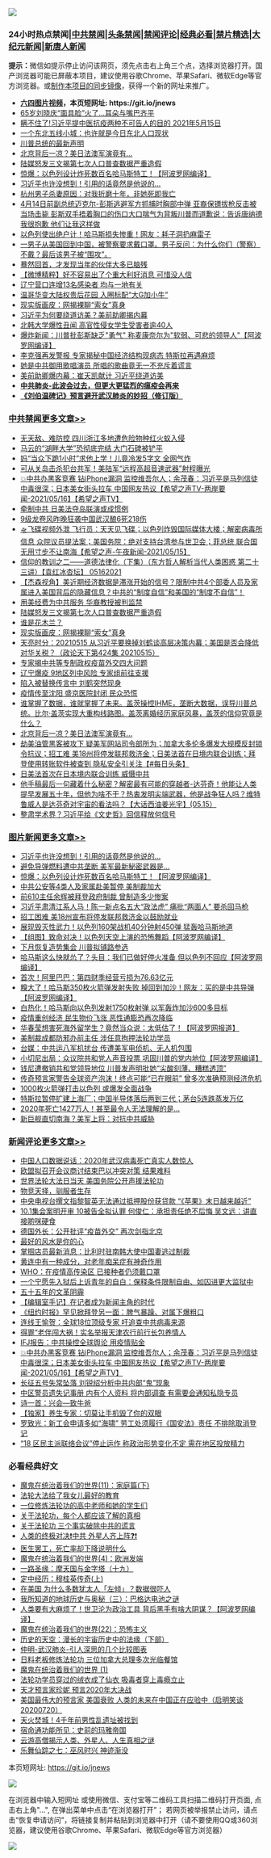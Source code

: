 ![](https://raw.githubusercontent.com/fqnews/bnews/master/64photo/fqnews-qr.jpg)

<div id="tt">
<h3>24小时热点禁闻|<a href="#%E4%B8%AD%E5%85%B1%E7%A6%81%E9%97%BB%E6%9B%B4%E5%A4%9A%E6%96%87%E7%AB%A0">中共禁闻</a>|<a href="#%E5%9B%BE%E7%89%87%E6%96%B0%E9%97%BB%E6%9B%B4%E5%A4%9A%E6%96%87%E7%AB%A0">头条禁闻</a>|<a href="#%E6%96%B0%E9%97%BB%E8%AF%84%E8%AE%BA%E6%9B%B4%E5%A4%9A%E6%96%87%E7%AB%A0">禁闻评论|<a href="#%E5%BF%85%E7%9C%8B%E7%BB%8F%E5%85%B8%E5%A5%BD%E6%96%87">经典必看|<a href="/video.md#%E7%A6%81%E7%89%87%E7%B2%BE%E9%80%89">禁片精选</a>|<a href="https://github.com/fqnews/djy/blob/master/gb/nf1351518.md#1">大纪元新闻</a>|<a href="https://github.com/fqnews/ntdtv/blob/master/gb/prog204.md#1">新唐人新闻</a></h3>
<div><b>提示：</b>微信如提示停止访问该网页，须先点击右上角三个点，选择浏览器打开。国产浏览器可能已屏蔽本项目，建议使用谷歌Chrome、苹果Safari、微软Edge等官方浏览器。或<a href="https://github.com/fqnews/bnews/blob/master/%E5%88%B6%E4%BD%9Cgit%E7%A6%81%E9%97%BB%E9%95%9C%E5%83%8F.md">制作本项目的同步镜像</a>，获得一个新的网址来推广。</div>
<ul>
<li><b><a href="http://d1.bdrive.tk/64.mp4" target="_blank">六四图片视频</a>，本页短网址: https://git.io/jnews</b></li>
<li><a href="/yule/20210516/1547307.md">65岁刘晓庆“面具脸”火了…耳朵与嘴巴齐平</a></li>
<li><a href="/bannedvideo/20210516/1547288.md">瞒不住了!习近平提中医抗疫两种不可告人的目的 2021年5月15日</a></li>
<li><a href="/cnnews/20210516/1547297.md">一个东北五线小城：也许就是今日东北人口现状</a></li>
<li><a href="/bannedvideo/20210516/1547284.md">川普总统的最新声明</a></li>
<li><a href="/cbnews/20210516/1547330.md">北京背后一凉？美日法澳军演竟有…</a></li>
<li><a href="/cbnews/20210516/1547422.md">陆媒怒发三文揭第七次人口普查数据严重造假</a></li>
<li><a href="/topimagenews/20210516/1547448.md">惊爆：以色列设计炸死数百名哈马斯特工！【阿波罗网编译】</a></li>
<li><a href="/topimagenews/20210516/1547584.md">习近平也许没想到！引用的话竟然是他说的…</a></li>
<li><a href="/cnnews/20210516/1547406.md">杭州男子杀妻原因：对我折磨十年，非她死即我亡</a></li>
<li><a href="/bannedvideo/20210516/1547554.md">4月14日前副总统迈克尔-彭斯逃避军方抓捕时胸部中弹 亚裔保镖拔枪反击被当场击毙 彭斯双手捂着胸口的伤口大口喘气为背叛川普而道歉说：告诉唐纳德我很抱歉 他们让我这样做</a></li>
<li><a href="/worldnews/20210516/1547459.md">以色列使出绝户计！哈马斯损失惨重！网友：耗子洞扔麻雷子</a></li>
<li><a href="/bannedvideo/20210516/1547632.md">一男子从美国回到中国，被警察要求戴口罩。男子反问：为什么你们（警察）不戴？最后该男子被“围攻”。</a></li>
<li><a href="/cnnews/20210516/1547304.md">蓦然回首，才发现当年的伙伴大多已脑残</a></li>
<li><a href="/comments/20210516/1547469.md">【微博精粹】好不容易出了个重大利好消息 可惜没人信</a></li>
<li><a href="/cbnews/20210516/1547294.md">辽宁营口连增13名感染者 均与一地有关</a></li>
<li><a href="/cnnews/20210516/1547342.md">温哥华变大陆权贵后花园 入圈标配“大G加小牛”</a></li>
<li><a href="/cbnews/20210516/1547384.md">现实版画皮：网揭裸聊“索女”真身</a></li>
<li><a href="/cnnews/20210516/1547510.md">习近平为何要绕道访美？美前助卿揭内幕</a></li>
<li><a href="/cnnews/20210516/1547343.md">北韩大学爆性丑闻 高官性侵女学生受害者逾40人</a></li>
<li><a href="/cnnews/20210516/1547591.md">爆炸新闻：川普批彭斯缺乏"勇气" 称麦康奈尔为"软弱、可悲的领导人"【阿波罗网编译】</a></li>
<li><a href="/cnnews/20210516/1547541.md">李克强再发警报 专家揭秘中国经济结构现病态 特斯拉再遇麻烦</a></li>
<li><a href="/lifebaike/20210516/1547537.md">她是中共御用歌唱演员 所唱的歌曲竟无一不充斥着谎言</a></li>
<li><a href="/comments/20210516/1547562.md">美前助卿爆内幕：崔天凯献计 习近平绕道访美</a></li>
<li><b><a href="/comments/20200211/1275071.md" target="_blank">中共肺炎-此波会过去，但更大更猛烈的瘟疫会再来</a></b></li>
<li><b><a href="/comments/20200207/1272816.md" target="_blank">《刘伯温碑记》预言避开武汉肺炎的妙招（修订版）</a></b></li>
</ul>
</div>

<div class="catlist">
<h3><a href="/cbnews/" target="_blank">中共禁闻</a><span><a href="/cbnews/" target="_blank" rel="nofollow">更多文章>></a></span></h3>
<ul>
<li><a href="/cbnews/20210517/1547803.md" target="_blank">无天敌、难防控 四川浙江多地遭危险物种红火蚁入侵</a></li>
<li><a href="/cbnews/20210517/1547802.md" target="_blank">马云的“湖畔大学”恐彻底完结 大门石碑被铲平</a></li>
<li><a href="/cbnews/20210517/1547801.md" target="_blank">妈“当众下跪1小时”求他上学！儿竟冷发5字文 全网气炸</a></li>
<li><a href="/cbnews/20210517/1547755.md" target="_blank">可从关岛击杀犯台共军！美陆军“远程高超音速武器”射程曝光</a></li>
<li><a href="/comments/20210516/1547713.md" target="_blank">💥中共办黑客竞赛 钻iPhone漏洞 监控维吾尔人；余茂春：习近平是马列信徒 中毒很深；日本美女街头拉车 中国网友热议【希望之声TV-两岸要闻-2021/05/16】【希望之声TV】</a></li>
<li><a href="/cbnews/20210516/1547535.md" target="_blank">牵制中共 日美法夺岛联演或成惯例</a></li>
<li><a href="/cbnews/20210516/1547534.md" target="_blank">9级龙卷风昨晚狂袭中国武汉酿6死218伤</a></li>
<li><a href="/comments/20210516/1547481.md" target="_blank">🛸飞碟视频外泄 飞行员：天天见飞碟；以色列炸毁国际媒体大楼；解密病毒所信息 众院议员提法案；美国务院：绝对支持台湾参与世卫会；菲总统 联合国无用寸步不让南海【希望之声-午夜新闻-2021/05/15】</a></li>
<li><a href="/comments/20210516/1547468.md" target="_blank">信仰的教训之二——道德法律化（下集）（东方哲人解析当代人类困惑  第二十三讲）【袁红冰杏坛】 05162021</a></li>
<li><a href="/comments/20210516/1547455.md" target="_blank">【杰森视角】美近期经济数据是滞涨开始的信号？限制中共4个部委人员及家属进入美国背后的隐藏信息？中共的“制度自信”和美国的“制度不自信”！</a></li>
<li><a href="/cbnews/20210516/1547423.md" target="_blank">用美经费为中共服务 华裔教授被判监禁</a></li>
<li><a href="/cbnews/20210516/1547422.md" target="_blank">陆媒怒发三文揭第七次人口普查数据严重造假</a></li>
<li><a href="/comments/20210516/1547412.md" target="_blank">谁是花木兰？</a></li>
<li><a href="/cbnews/20210516/1547384.md" target="_blank">现实版画皮：网揭裸聊“索女”真身</a></li>
<li><a href="/cbnews/20210516/1547382.md" target="_blank">天亮时分：20210515 从习近平要换掉刘鹤谈高层决策内幕；美国是否会降低对华关税？（政论天下第424集 20210515）</a></li>
<li><a href="/cbnews/20210516/1547357.md" target="_blank">专家揭中共等专制政权疫苗外交四大问题</a></li>
<li><a href="/cbnews/20210516/1547356.md" target="_blank">辽宁爆疫 9地区列中风险 专家组前往支援</a></li>
<li><a href="/cbnews/20210516/1547355.md" target="_blank">陷入被替换传言中 刘鹤突然现身</a></li>
<li><a href="/cbnews/20210516/1547354.md" target="_blank">疫情传至沈阳 盛京医院封闭 民众恐慌</a></li>
<li><a href="/comments/20210516/1547344.md" target="_blank">谁掌握了数据，谁就掌握了未来。盖茨操控IHME，垄断大数据，误导川普总统。比尔·盖茨实现大重构线路图。盖茨离婚经历家庭风暴，盖茨的信仰究竟是什么？</a></li>
<li><a href="/cbnews/20210516/1547330.md" target="_blank">北京背后一凉？美日法澳军演竟有…</a></li>
<li><a href="/comments/20210516/1547329.md" target="_blank">劫美油管黑客被攻下 疑美军网站司令部所为；加拿大多伦多爆发大规模反封锁令抗议；招工难 美18州将停发联邦救济金；日美法首在日境内联合训练；拜登使用转账软件被查到 隐私安全引关注【#每日头条】</a></li>
<li><a href="/cbnews/20210516/1547313.md" target="_blank">日美法首次在日本境内联合训练 威慑中共</a></li>
<li><a href="/comments/20210516/1547309.md" target="_blank">他手稿最后一句藏着什么秘密？解密最有可能的穿越者-达芬奇！他能让人类提早发展五十年，但他为啥不干？热衷发明尖端武器，他是战争狂人吗？维特鲁威人是达芬奇对宇宙的看法吗？【大话西油姜光宇】(05.15）</a></li>
<li><a href="/cbnews/20210516/1547295.md" target="_blank">整肃学术界？习近平给《文史哲》回信释放何信号</a></li>

</ul>
</div>
<div class="catlist">
<h3><a href="/topimagenews/" target="_blank">图片新闻</a><span><a href="/topimagenews/" target="_blank" rel="nofollow">更多文章>></a></span></h3>
<ul>
<li><a href="/topimagenews/20210516/1547584.md" target="_blank">习近平也许没想到！引用的话竟然是他说的…</a></li>
<li><a href="/topimagenews/20210516/1547479.md" target="_blank">避免导弹燃料遭中共垄断 美军最新秘密武器是&#8230;</a></li>
<li><a href="/topimagenews/20210516/1547448.md" target="_blank">惊爆：以色列设计炸死数百名哈马斯特工！【阿波罗网编译】</a></li>
<li><a href="/topimagenews/20210515/1547137.md" target="_blank">中共公安等4类人及家属赴美暂停 美制裁加大</a></li>
<li><a href="/topimagenews/20210515/1547118.md" target="_blank">前610主任余辉被拜登政府制裁 曾制造多少惨案</a></li>
<li><a href="/topimagenews/20210515/1546995.md" target="_blank">习近平肃清江系人马！陈一新点名五大“政法虎” 痛批“两面人” 要杀回马枪</a></li>
<li><a href="/topimagenews/20210515/1546970.md" target="_blank">招工困难 美18州宣布将停发联邦救济金以鼓励就业</a></li>
<li><a href="/topimagenews/20210515/1546892.md" target="_blank">展现毁灭性武力！以色列160架战机40分钟射450弹 猛轰哈马斯地道</a></li>
<li><a href="/topimagenews/20210515/1546891.md" target="_blank">【组图】致命对决！以色列天空上演的恐怖舞蹈【阿波罗网编译】</a></li>
<li><a href="/topimagenews/20210515/1546872.md" target="_blank">下月恢复造势集会 川普拟铺路参选</a></li>
<li><a href="/topimagenews/20210515/1546849.md" target="_blank">哈马斯这么快就怂了？头目：我们已做好停火准备 但以色列不回应【阿波罗网编译】</a></li>
<li><a href="/topimagenews/20210514/1546230.md" target="_blank">首次！阿里巴巴：第四财季经营亏损为76.63亿元</a></li>
<li><a href="/topimagenews/20210514/1546206.md" target="_blank">糗大了！哈马斯350枚火箭弹发射失败 掉回到加沙！网友：买的是中共导弹【阿波罗网编译】</a></li>
<li><a href="/topimagenews/20210514/1546187.md" target="_blank">白热化！哈马斯向以色列发射1750枚射弹 以军轰炸加沙600多目标</a></li>
<li><a href="/topimagenews/20210514/1545990.md" target="_blank">疫情重创经济 民生物价飞涨 恶性通膨恐再次降临</a></li>
<li><a href="/topimagenews/20210513/1545571.md" target="_blank">华春莹想害死海外留学生？竟然当众说：太低估了！【阿波罗网报道】</a></li>
<li><a href="/topimagenews/20210513/1545504.md" target="_blank">美制裁成都防邪办前主任 涉任意拘押法轮功学员</a></li>
<li><a href="/topimagenews/20210513/1545462.md" target="_blank">台媒：中共运八军机扰台 传遭美军电侦机、无人机包围</a></li>
<li><a href="/topimagenews/20210513/1545194.md" target="_blank">小切尼出局：众议院共和党人声音投票 巩固川普的党内地位【阿波罗网编译】</a></li>
<li><a href="/topimagenews/20210513/1545184.md" target="_blank">钱尼遭撤销共和党领导地位 川普发声明批她“尖酸刻薄、糟糕透顶”</a></li>
<li><a href="/topimagenews/20210512/1545129.md" target="_blank">传奇预言家警告全球资产泡沫！终点可能“已在眼前” 曾多次准确预测经济危机</a></li>
<li><a href="/topimagenews/20210512/1545100.md" target="_blank">1000枚火箭弹打击以色列 或爆发全面战争</a></li>
<li><a href="/topimagenews/20210512/1544992.md" target="_blank">特斯拉暂停扩建上海厂；中国半导体落后两到三代；茅台5连跌蒸发万亿</a></li>
<li><a href="/topimagenews/20210512/1544931.md" target="_blank">2020年死亡1427万人！甚至最令人无法理解的是&#8230;</a></li>
<li><a href="/topimagenews/20210512/1544826.md" target="_blank">新巨舰直切南海？美军上将：对抗中共威胁</a></li>

</ul>
</div>
<div class="catlist">
<h3><a href="/comments/" target="_blank">新闻评论</a><span><a href="/comments/" target="_blank" rel="nofollow">更多文章>></a></span></h3>
<ul>
<li><a href="/comments/20210517/1547797.md" target="_blank">中国人口数据说话：2020年武汉病毒死亡真实人数惊人</a></li>
<li><a href="/comments/20210517/1547794.md" target="_blank">欧盟拟召开会议商讨结束巴以冲突对策 结果难料</a></li>
<li><a href="/comments/20210517/1547786.md" target="_blank">世界法轮大法日当天 美国务院公开声援法轮功</a></li>
<li><a href="/comments/20210517/1547772.md" target="_blank">物竞天择，驯服者生存</a></li>
<li><a href="/comments/20210517/1547771.md" target="_blank">中央电视台撰文指黎智英无法通过抵押股份获贷款 “《苹果》末日越来越近”</a></li>
<li><a href="/comments/20210517/1547770.md" target="_blank">10.1集会案明开审 10被告全拟认罪 何俊仁：承担责任绝不后悔 吴文远：讲直接啲咪硬食</a></li>
<li><a href="/comments/20210517/1547769.md" target="_blank">德国外长：公开批评“疫苗外交” 再次剑指北京</a></li>
<li><a href="/comments/20210517/1547762.md" target="_blank">最好的风水是你的心</a></li>
<li><a href="/comments/20210517/1547761.md" target="_blank">掌掴店员最新消息：比利时驻南韩大使中国妻逃过制裁</a></li>
<li><a href="/comments/20210517/1547753.md" target="_blank">黄连中有一种成分，对老年痴呆症有神奇作用</a></li>
<li><a href="/comments/20210517/1547752.md" target="_blank">WHO：在疫情高传染区 已接种者仍须戴口罩</a></li>
<li><a href="/comments/20210517/1547749.md" target="_blank">一个宁愿先入狱后上诉青年的自白：保释条件限制自由、如囚进更大监狱中</a></li>
<li><a href="/comments/20210517/1547748.md" target="_blank">五十五年的文革阴霾</a></li>
<li><a href="/comments/20210517/1547747.md" target="_blank">【编辑室手记】在记者成为新闻主角的时代</a></li>
<li><a href="/comments/20210517/1547746.md" target="_blank">《纽约时报》罕见掀拜登另一面：脾气暴躁、对属下爆粗口</a></li>
<li><a href="/comments/20210516/1547727.md" target="_blank">连线王愉贺：全球18位顶级专家 吁追查中共病毒来源</a></li>
<li><a href="/comments/20210516/1547726.md" target="_blank">得罪“老伴闯大祸！实名举报天津农行前行长包养情人</a></li>
<li><a href="/comments/20210516/1547724.md" target="_blank">IFJ报告：中共操控全球舆论 用疫情贴金</a></li>
<li><a href="/comments/20210516/1547713.md" target="_blank">💥中共办黑客竞赛 钻iPhone漏洞 监控维吾尔人；余茂春：习近平是马列信徒 中毒很深；日本美女街头拉车 中国网友热议【希望之声TV-两岸要闻-2021/05/16】【希望之声TV】</a></li>
<li><a href="/comments/20210516/1547696.md" target="_blank">长征五号失常坠落 刘锐绍分析中共内部“鬼”现象</a></li>
<li><a href="/comments/20210516/1547691.md" target="_blank">中区警员遗失记事册 内有个人资料 将内部调查 有需要会通知私隐专员</a></li>
<li><a href="/comments/20210516/1547690.md" target="_blank">诗一首：兴会—致牛爸</a></li>
<li><a href="/comments/20210516/1547674.md" target="_blank">【独家】养生专家：切莫让手机毁了你的双眼</a></li>
<li><a href="/comments/20210516/1547664.md" target="_blank">罗致光：新工会申请多如“海啸” 劳工处须履行《国安法》责任 不排除取消登记</a></li>
<li><a href="/comments/20210516/1547663.md" target="_blank">“18 区民主派联络会议”停止运作 称政治形势变化不定 需在地区投放精力</a></li>

</ul>
</div>

<div class="catlist">
<h3>必看经典好文</h3>
<ul>
<li><a href="/topimagenews/20180530/950691.md" target="_blank">魔鬼在统治着我们的世界(11)：家庭篇(下)</a></li>
<li><a href="/cbnews/20200516/1329218.md" target="_blank">法轮大法给了我女儿最好的教育</a></li>
<li><a href="/cbnews/20200702/1354550.md" target="_blank">一位修炼法轮功的高中老师和她的学生们</a></li>
<li><a href="/topimagenews/20161125/619230.md" target="_blank">关于法轮功，每个人都应该了解的真相</a></li>
<li><a href="/cbnews/20200703/1354907.md" target="_blank">关于法轮功 三个事实破除中共的谎言</a></li>
<li><a href="/cbnews/20210119/1470579.md" target="_blank">人类的终极对决❗中共 外星人齐上阵❓❗</a></li>
<li><a href="/sohnews/20150904/445868.md" target="_blank">医生罢工，死亡率却下降说明什么</a></li>
<li><a href="/topimagenews/20180522/946266.md" target="_blank">魔鬼在统治着我们的世界(4)：欧洲发端</a></li>
<li><a href="/topimagenews/20180327/919935.md" target="_blank">一路圣缘：摩天国与金字塔（十九）</a></li>
<li><a href="/tculture/xiulian/20151104/467495.md" target="_blank">定中经历：穆桂英传奇(上)</a></li>
<li><a href="/comments/20200427/1319933.md" target="_blank">在美国 为什么多数犹太人「左倾」？数据很吓人</a></li>
<li><a href="/tculture/xiulian/20170726/797589.md" target="_blank">我所知道的地球历史与奥秘（三）：巴格达电池之谜</a></li>
<li><a href="/cnnews/20201226/1455352.md" target="_blank">人类要有大麻烦了！世卫沦为政治工具 背后黑手有啥大阴谋？【阿波罗网编译】</a></li>
<li><a href="/comments/20180804/981524.md" target="_blank">魔鬼在统治着我们的世界(22)：恐怖主义</a></li>
<li><a href="/tculture/20121025/73066.md" target="_blank">历史的天空：漫长的宇宙历史中的法缘（下部）</a></li>
<li><a href="/comments/20200620/1347687.md" target="_blank">仲明-武汉肺炎-引人深思的几个比较图表</a></li>
<li><a href="/comments/20200531/1337359.md" target="_blank">日料老板修炼法轮功 三位加拿大总理多次光临餐馆</a></li>
<li><a href="/topimagenews/20180519/944624.md" target="_blank">魔鬼在统治着我们的世界 (1)</a></li>
<li><a href="/comments/20210317/1506773.md" target="_blank">法轮功学员穿过的绒衣成了仙衣 吸毒者穿上毒瘾立止</a></li>
<li><a href="/topimagenews/20200513/1327828.md" target="_blank">天才预言家珍妮 预言2020年大决战</a></li>
<li><a href="/bannedvideo/20210227/1495046.md" target="_blank">美国最伟大的预言家 美国衰败 人类的未来在中国正在应验中（启明笑谈20200720）</a></li>
<li><a href="/ccpdope/20181219/1049286.md" target="_blank">天火焚城！4千年前男性乱遗址被找到</a></li>
<li><a href="/cbnews/20180711/970353.md" target="_blank">宿命通功能所见：史前的玛雅帝国</a></li>
<li><a href="/comments/20200919/82684.md" target="_blank">云游高僧揭示人类、外星人、人生真相之谜</a></li>
<li><a href="/tculture/20190101/792550.md" target="_blank">乐舞仙踪之七：巫风时兴 神迹渐没</a></li>

</ul>
</div>

本页短网址: https://git.io/jnews

![](https://raw.githubusercontent.com/fqnews/bnews/master/64photo/fqnews-qr.jpg)

在浏览器中输入短网址 或使用微信、支付宝等二维码工具扫描二维码打开页面, 点击右上角"...", 在弹出菜单中点击“在浏览器打开”； 若网页被举报禁止访问，请点击“恢复申请访问”，将链接复制并粘贴到浏览器中打开（请不要使用QQ或360浏览器，建议使用谷歌Chrome、苹果Safari、微软Edge等官方浏览器）

![](https://raw.githubusercontent.com/fqnews/bnews/master/64photo/wx.jpg)